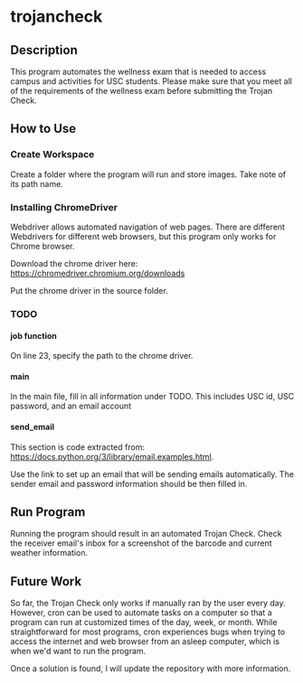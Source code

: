 # trojancheck
## Description
This program automates the wellness exam that is needed to access campus and activities for USC students. Please make sure that you meet all of the requirements of the wellness exam before submitting the Trojan Check. 

## How to Use
### Create Workspace
Create a folder where the program will run and store images. Take note of its path name.  

### Installing ChromeDriver
Webdriver allows automated navigation of web pages. There are different Webdrivers for different web browsers, but this program only works for Chrome browser.

Download the chrome driver here: https://chromedriver.chromium.org/downloads

Put the chrome driver in the source folder.

### TODO
#### job function
On line 23, specify the path to the chrome driver. 

#### main
In the main file, fill in all information under TODO. This includes USC id, USC password, and an email account

#### send_email
This section is code extracted from: https://docs.python.org/3/library/email.examples.html. 

Use the link to set up an email that will be sending emails automatically. The sender email and password information should be then filled in.

## Run Program    
Running the program should result in an automated Trojan Check. Check the receiver email's inbox for a screenshot of the barcode and current weather information.

## Future Work
So far, the Trojan Check only works if manually ran by the user every day. However, cron can be used to automate tasks on a computer so that a program can run at customized times of the day, week, or month. While straightforward for most programs, cron experiences bugs when trying to access the internet and web browser from an asleep computer, which is when we'd want to run the program. 

Once a solution is found, I will update the repository with more information.
